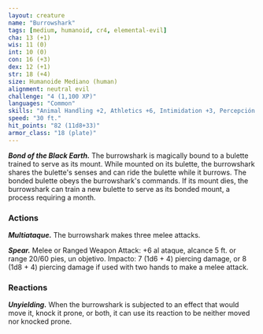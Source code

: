 ```yaml
---
layout: creature
name: "Burrowshark"
tags: [medium, humanoid, cr4, elemental-evil]
cha: 13 (+1)
wis: 11 (0)
int: 10 (0)
con: 16 (+3)
dex: 12 (+1)
str: 18 (+4)
size: Humanoide Mediano (human)
alignment: neutral evil
challenge: "4 (1,100 XP)"
languages: "Common"
skills: "Animal Handling +2, Athletics +6, Intimidation +3, Percepción +2"
speed: "30 ft."
hit_points: "82 (11d8+33)"
armor_class: "18 (plate)"
---
```


***Bond of the Black Earth.*** The burrowshark is magically bound to a bulette trained to serve as its mount. While mounted on its bulette, the burrowshark shares the bulette's senses and can ride the bulette while it burrows. The bonded bulette obeys the burrowshark's commands. If its mount dies, the burrowshark can train a new bulette to serve as its bonded mount, a process requiring a month.

### Actions

***Multiataque.*** The burrowshark makes three melee attacks.

***Spear.*** Melee or Ranged Weapon Attack: +6 al ataque, alcance 5 ft. or range 20/60 pies, un objetivo. Impacto: 7 (1d6 + 4) piercing damage, or 8 (1d8 + 4) piercing damage if used with two hands to make a melee attack.

### Reactions

***Unyielding.*** When the burrowshark is subjected to an effect that would move it, knock it prone, or both, it can use its reaction to be neither moved nor knocked prone.